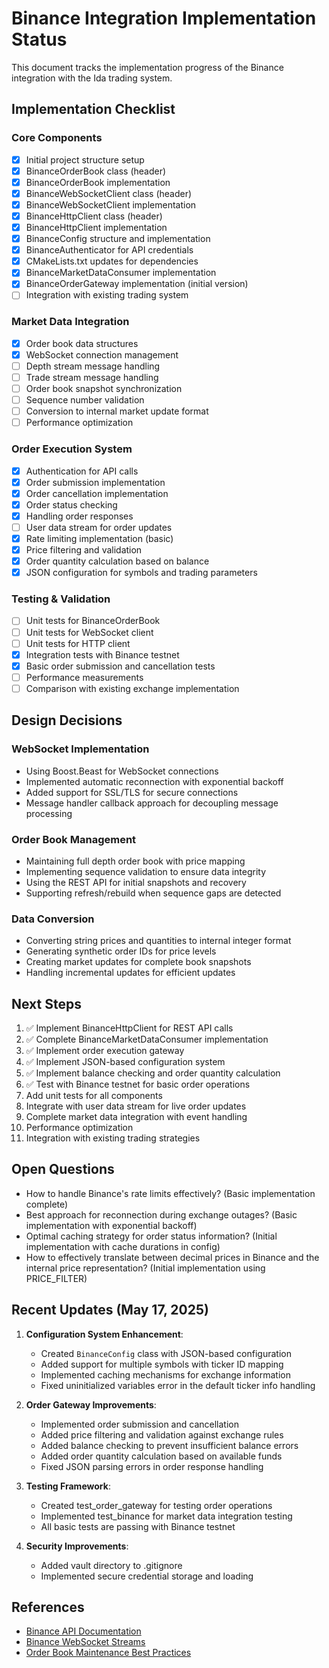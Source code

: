 # Binance Integration Implementation Status

This document tracks the implementation progress of the Binance integration with the Ida trading system.

## Implementation Checklist

### Core Components
- [x] Initial project structure setup
- [x] BinanceOrderBook class (header)
- [x] BinanceOrderBook implementation
- [x] BinanceWebSocketClient class (header)
- [x] BinanceWebSocketClient implementation
- [x] BinanceHttpClient class (header)
- [x] BinanceHttpClient implementation
- [x] BinanceConfig structure and implementation
- [x] BinanceAuthenticator for API credentials
- [x] CMakeLists.txt updates for dependencies
- [x] BinanceMarketDataConsumer implementation
- [x] BinanceOrderGateway implementation (initial version)
- [ ] Integration with existing trading system

### Market Data Integration
- [x] Order book data structures
- [x] WebSocket connection management
- [ ] Depth stream message handling
- [ ] Trade stream message handling
- [ ] Order book snapshot synchronization
- [ ] Sequence number validation
- [ ] Conversion to internal market update format
- [ ] Performance optimization

### Order Execution System
- [x] Authentication for API calls
- [x] Order submission implementation
- [x] Order cancellation implementation
- [x] Order status checking
- [x] Handling order responses
- [ ] User data stream for order updates
- [x] Rate limiting implementation (basic)
- [x] Price filtering and validation
- [x] Order quantity calculation based on balance
- [x] JSON configuration for symbols and trading parameters

### Testing & Validation
- [ ] Unit tests for BinanceOrderBook
- [ ] Unit tests for WebSocket client
- [ ] Unit tests for HTTP client
- [x] Integration tests with Binance testnet
- [x] Basic order submission and cancellation tests
- [ ] Performance measurements
- [ ] Comparison with existing exchange implementation

## Design Decisions

### WebSocket Implementation
- Using Boost.Beast for WebSocket connections
- Implemented automatic reconnection with exponential backoff
- Added support for SSL/TLS for secure connections
- Message handler callback approach for decoupling message processing

### Order Book Management
- Maintaining full depth order book with price mapping
- Implementing sequence validation to ensure data integrity
- Using the REST API for initial snapshots and recovery
- Supporting refresh/rebuild when sequence gaps are detected

### Data Conversion
- Converting string prices and quantities to internal integer format
- Generating synthetic order IDs for price levels
- Creating market updates for complete book snapshots
- Handling incremental updates for efficient updates

## Next Steps

1. ✅ Implement BinanceHttpClient for REST API calls
2. ✅ Complete BinanceMarketDataConsumer implementation
3. ✅ Implement order execution gateway
4. ✅ Implement JSON-based configuration system
5. ✅ Implement balance checking and order quantity calculation
6. ✅ Test with Binance testnet for basic order operations
7. Add unit tests for all components
8. Integrate with user data stream for live order updates
9. Complete market data integration with event handling
10. Performance optimization
11. Integration with existing trading strategies

## Open Questions

- How to handle Binance's rate limits effectively? (Basic implementation complete)
- Best approach for reconnection during exchange outages? (Basic implementation with exponential backoff)
- Optimal caching strategy for order status information? (Initial implementation with cache durations in config)
- How to effectively translate between decimal prices in Binance and the internal price representation? (Initial implementation using PRICE_FILTER)

## Recent Updates (May 17, 2025)

1. **Configuration System Enhancement**:
   - Created `BinanceConfig` class with JSON-based configuration
   - Added support for multiple symbols with ticker ID mapping
   - Implemented caching mechanisms for exchange information
   - Fixed uninitialized variables error in the default ticker info handling

2. **Order Gateway Improvements**:
   - Implemented order submission and cancellation
   - Added price filtering and validation against exchange rules
   - Added balance checking to prevent insufficient balance errors
   - Added order quantity calculation based on available funds
   - Fixed JSON parsing errors in order response handling

3. **Testing Framework**:
   - Created test_order_gateway for testing order operations
   - Implemented test_binance for market data integration testing
   - All basic tests are passing with Binance testnet

4. **Security Improvements**:
   - Added vault directory to .gitignore
   - Implemented secure credential storage and loading

## References

- [Binance API Documentation](https://binance-docs.github.io/apidocs/)
- [Binance WebSocket Streams](https://binance-docs.github.io/apidocs/spot/en/#websocket-market-streams)
- [Order Book Maintenance Best Practices](https://binance-docs.github.io/apidocs/spot/en/#diff-depth-stream)